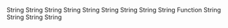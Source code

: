 String
String
String
String
String
String
String
String
String
Function
String
String
String
String

